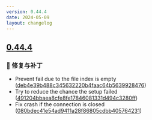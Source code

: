 ```yaml
---
version: 0.44.4
date: 2024-05-09
layout: changelog
---
```

## [0.44.4](#0.44.4)
### 🐛 修复与补丁

- Prevent fail due to the file index is empty ([deb4e39b488c345632220b4faac64b5639928476](https://github.com/Voxelum/x-minecraft-launcher/commit/deb4e39b488c345632220b4faac64b5639928476))
- Try to reduce the chance the setup failed ([491204bbaea8cfe8fe17846081331d494c3280ff](https://github.com/Voxelum/x-minecraft-launcher/commit/491204bbaea8cfe8fe17846081331d494c3280ff))
- Fix crash if the connection is closed ([080bdec41e54ad9411a28f86805cdbb405764231](https://github.com/Voxelum/x-minecraft-launcher/commit/080bdec41e54ad9411a28f86805cdbb405764231))
